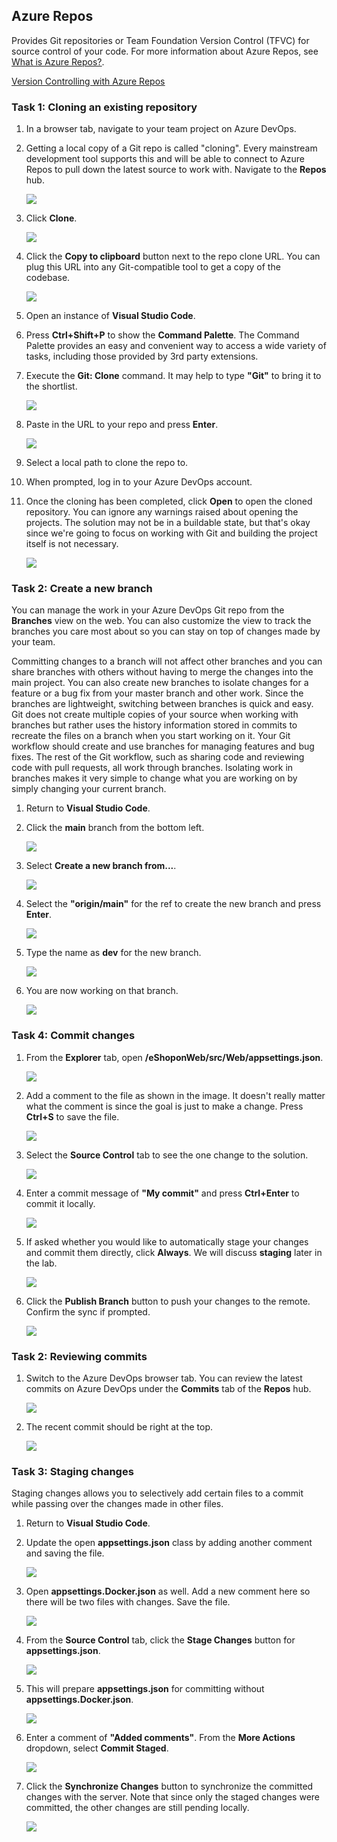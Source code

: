 ## Azure Repos

Provides Git repositories or Team Foundation Version Control (TFVC) for source control of your code. For more information about Azure Repos, see <a href ="https://learn.microsoft.com/en-us/azure/devops/repos/get-started/what-is-repos?view=azure-devops"> <u>What is Azure Repos?</u></a>. 

<a href="https://www.azuredevopslabs.com/labs/azuredevops/git/"><u>Version Controlling with Azure Repos</u></a>

### Task 1: Cloning an existing repository ###

1. In a browser tab, navigate to your team project on Azure DevOps.

1. Getting a local copy of a Git repo is called "cloning". Every mainstream development tool supports this and will be able to connect to Azure Repos to pull down the latest source to work with. Navigate to the **Repos** hub.

    ![](images/repos/000.png)

1. Click **Clone**.

    ![](images/repos/001.png)

1. Click the **Copy to clipboard** button next to the repo clone URL. You can plug this URL into any Git-compatible tool to get a copy of the codebase.

    ![](images/repos/002.png)

1. Open an instance of **Visual Studio Code**.

1. Press **Ctrl+Shift+P** to show the **Command Palette**. The Command Palette provides an easy and convenient way to access a wide variety of tasks, including those provided by 3rd party extensions.

1. Execute the **Git: Clone** command. It may help to type **"Git"** to bring it to the shortlist.

    ![](images/repos/003.png)

1. Paste in the URL to your repo and press **Enter**.

    ![](images/repos/004.png)

1. Select a local path to clone the repo to.

1. When prompted, log in to your Azure DevOps account.

1. Once the cloning has been completed, click **Open** to open the cloned repository. You can ignore any warnings raised about opening the projects. The solution may not be in a buildable state, but that's okay since we're going to focus on working with Git and building the project itself is not necessary.

    ![](images/repos/005_new.png)

### Task 2: Create a new branch

You can manage the work in your Azure DevOps Git repo from the **Branches** view on the web. You can also customize the view to track the branches you care most about so you can stay on top of changes made by your team.

Committing changes to a branch will not affect other branches and you can share branches with others without having to merge the changes into the main project. You can also create new branches to isolate changes for a feature or a bug fix from your master branch and other work. Since the branches are lightweight, switching between branches is quick and easy. Git does not create multiple copies of your source when working with branches but rather uses the history information stored in commits to recreate the files on a branch when you start working on it. Your Git workflow should create and use branches for managing features and bug fixes. The rest of the Git workflow, such as sharing code and reviewing code with pull requests, all work through branches. Isolating work in branches makes it very simple to change what you are working on by simply changing your current branch.

<a name="Ex5Task1"></a>

1. Return to **Visual Studio Code**.

1. Click the **main** branch from the bottom left.

    ![](images/repos/034.png)

1. Select **Create a new branch from...**.

    ![](images/repos/035.png)

1. Select the **"origin/main"** for the ref to create the new branch and press **Enter**.

    ![](images/repos/036.png)

1. Type the name as **dev** for the new branch.

    ![](images/repos/037.png)

1. You are now working on that branch.

    ![](images/repos/038.png)

<a name="Ex5Task2"></a>


### Task 4: Commit changes

1. From the **Explorer** tab, open **/eShoponWeb/src/Web/appsettings.json**.

    ![](images/repos/012.png)

1. Add a comment to the file as shown in the image. It doesn't really matter what the comment is since the goal is just to make a change. Press **Ctrl+S** to save the file.

    ![](images/repos/013.png)

1. Select the **Source Control** tab to see the one change to the solution.

    ![](images/repos/014.png)

1. Enter a commit message of **"My commit"** and press **Ctrl+Enter** to commit it locally.

    ![](images/repos/015.png)

1. If asked whether you would like to automatically stage your changes and commit them directly, click **Always**. We will discuss **staging** later in the lab.

    ![](images/repos/016.png)

1. Click the **Publish Branch** button to push your changes to the remote. Confirm the sync if prompted.

    ![](images/repos/017.png)

<a name="Ex3Task2"></a>
### Task 2: Reviewing commits ###

1. Switch to the Azure DevOps browser tab. You can review the latest commits on Azure DevOps under the **Commits** tab of the **Repos** hub.

    ![](images/repos/018.png)

1. The recent commit should be right at the top.

    ![](images/repos/019.png)

<a name="Ex3Task3"></a>
### Task 3: Staging changes ###

Staging changes allows you to selectively add certain files to a commit while passing over the changes made in other files.

1. Return to **Visual Studio Code**.

1. Update the open **appsettings.json** class by adding another comment and saving the file.

    ![](images/repos/020.png)

1. Open **appsettings.Docker.json** as well. Add a new comment here so there will be two files with changes. Save the file.

    ![](images/repos/021.png)


1. From the **Source Control** tab, click the **Stage Changes** button for **appsettings.json**.

    ![](images/repos/023.png)

1. This will prepare **appsettings.json** for committing without **appsettings.Docker.json**.

    ![](images/repos/024.png)

1. Enter a comment of **"Added comments"**. From the **More Actions** dropdown, select **Commit Staged**.

    ![](images/repos/025_new.png)

1. Click the **Synchronize Changes** button to synchronize the committed changes with the server. Note that since only the staged changes were committed, the other changes are still pending locally.

    ![](images/repos/026.png)

<a name="Exercise4"></a>